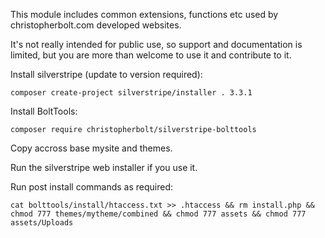 This module includes common extensions, functions etc used by christopherbolt.com developed websites.

It's not really intended for public use, so support and documentation is limited, but you are more than welcome to use it and contribute to it.

Install silverstripe (update to version required):
```
composer create-project silverstripe/installer . 3.3.1
```

Install BoltTools:
```
composer require christopherbolt/silverstripe-bolttools
```

Copy accross base mysite and themes.

Run the silverstripe web installer if you use it.

Run post install commands as required:
```
cat bolttools/install/htaccess.txt >> .htaccess && rm install.php && chmod 777 themes/mytheme/combined && chmod 777 assets && chmod 777 assets/Uploads
```